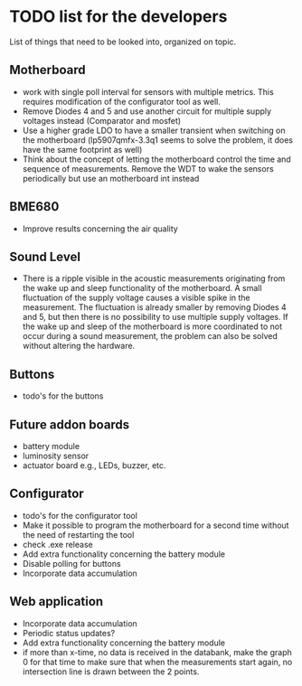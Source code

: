# TODO list for the developers
List of things that need to be looked into, organized on topic.

## Motherboard
* work with single poll interval for sensors with multiple metrics. This requires modification of the configurator tool as well.
* Remove Diodes 4 and 5 and use another circuit for multiple supply voltages instead (Comparator and mosfet)
* Use a higher grade LDO to have a smaller transient when switching on the motherboard (lp5907qmfx-3.3q1 seems to solve the problem, it does have the same footprint as well)
* Think about the concept of letting the motherboard control the time and sequence of measurements. Remove the WDT to wake the sensors periodically but use an motherboard int instead

## BME680
* Improve results concerning the air quality

## Sound Level
* There is a ripple visible in the acoustic measurements originating from the wake up and sleep functionality of the motherboard. A small fluctuation of the supply voltage causes a visible spike in the measurement. The fluctuation is already smaller by removing Diodes 4 and 5, but then there is no possibility to use multiple supply voltages. If the wake up and sleep of the motherboard is more coordinated to not occur during a sound measurement, the problem can also be solved without altering the hardware.

## Buttons
* todo's for the buttons

## Future addon boards
* battery module
* luminosity sensor
* actuator board e.g., LEDs, buzzer, etc.

## Configurator
* todo's for the configurator tool
* Make it possible to program the motherboard for a second time without the need of restarting the tool
* check .exe release
* Add extra functionality concerning the battery module
* Disable polling for buttons
* Incorporate data accumulation

## Web application
* Incorporate data accumulation
* Periodic status updates?
* Add extra functionality concerning the battery module
* if more than x-time, no data is received in the databank, make the graph 0 for that time to make sure that when the measurements start again, no intersection line is drawn between the 2 points.
